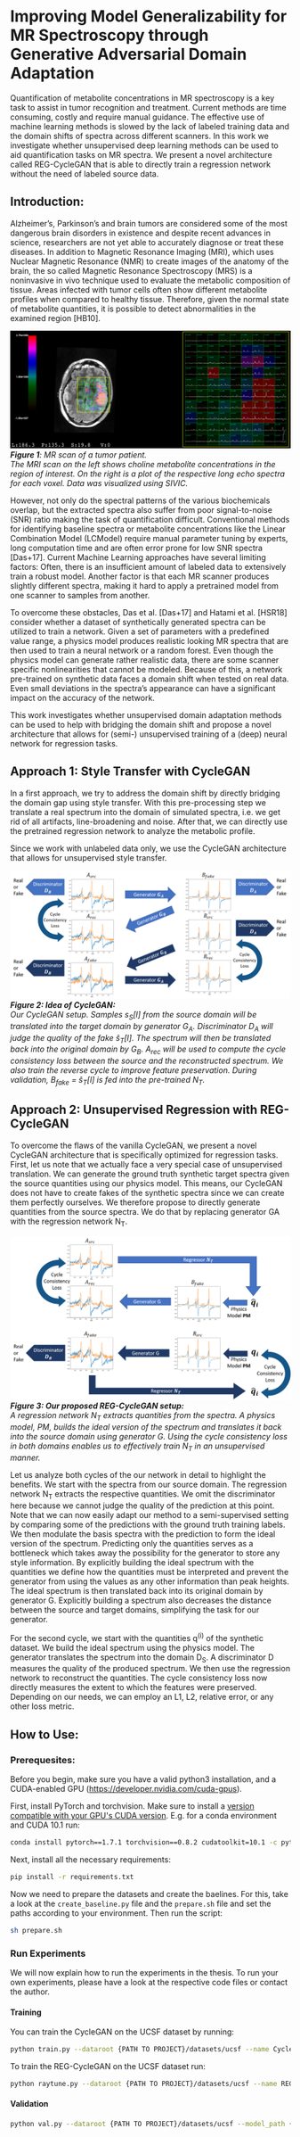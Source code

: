 # Improving Model Generalizability for MR Spectroscopy through Generative Adversarial Domain Adaptation 

Quantification of metabolite concentrations in MR spectroscopy is a key task to assist in tumor recognition and treatment. Current methods are time consuming, costly and require manual guidance. The effective use of machine learning methods is slowed by the lack of labeled training data and the domain shifts of spectra across different scanners. In this work we investigate whether unsupervised deep learning methods can be used to aid quantification tasks on MR spectra. We present a novel architecture called REG-CycleGAN that is able to directly train a regression network without the need of labeled source data.

## Introduction:
Alzheimer’s, Parkinson’s and brain tumors are considered some of the most dangerous brain disorders in existence and despite recent advances in science, researchers are not yet able to accurately diagnose or treat these diseases. In addition to Magnetic Resonance Imaging (MRI), which uses Nuclear Magnetic Resonance (NMR) to create images of the anatomy of the brain, the so called Magnetic Resonance Spectroscopy (MRS) is a noninvasive in vivo technique used to evaluate the metabolic composition of
tissue. Areas infected with tumor cells often show different metabolite profiles when compared to healthy tissue. Therefore, given the normal state of metabolite quantities, it is possible to detect abnormalities in the examined region [HB10].

![MR spectra](docs/images/sivic.png)
***Figure 1**: MR scan of a tumor patient.*  
*The MRI scan on the left shows choline
metabolite concentrations in the region of interest. On the right is a plot of
the respective long echo spectra for each voxel. Data was visualized using SIVIC.*

However, not only do the spectral patterns of the various biochemicals overlap, but the extracted spectra also suffer from poor signal-to-noise (SNR) ratio making the task of quantification difficult. Conventional methods for identifying baseline spectra or metabolite concentrations like the Linear Combination Model (LCModel) require manual parameter tuning by experts, long computation time and are often error prone for low SNR spectra [Das+17]. Current Machine Learning approaches have several limiting factors: Often, there is an insufficient amount of labeled data to extensively train a robust model. Another factor is that each MR scanner produces slightly different
spectra, making it hard to apply a pretrained model from one scanner to samples from
another.

To overcome these obstacles, Das et al. [Das+17] and Hatami et al. [HSR18] consider whether a dataset of synthetically generated spectra can be utilized to train a network. Given a set of parameters with a predefined value range, a physics model produces realistic looking MR spectra that are then used to train a neural network or a random forest. Even though the physics model can generate rather realistic data, there are some scanner specific nonlinearities that cannot be modeled. Because of this, a network pre-trained on synthetic data faces a domain shift when tested on real data. Even small deviations in the spectra’s appearance can have a significant impact on the accuracy of
the network.

This work investigates whether unsupervised domain adaptation methods can be
used to help with bridging the domain shift and propose a novel architecture that
allows for (semi-) unsupervised training of a (deep) neural network for regression
tasks.

## Approach 1: Style Transfer with CycleGAN

In a first approach, we try to address the domain shift by directly bridging the domain gap using style transfer. With this pre-processing step we translate a real spectrum into the domain of simulated spectra, i.e. we get rid of all artifacts, line-broadening and noise. After that, we can directly use the pretrained regression network to analyze the metabolic profile.

Since we work with unlabeled data only, we use the CycleGAN architecture that allows for unsupervised style transfer.

![CycleGAN](docs/images/CycleGAN_setup.png)
***Figure 2: Idea of CycleGAN:***  
*Our CycleGAN setup. Samples  s<sub>S</sub>[l] from the source domain will be translated into the target domain by generator G<sub>A</sub>. Discriminator D<sub>A</sub> will judge the quality of the fake ŝ<sub>T</sub>[l]. The spectrum will then be translated back into the original domain by G<sub>B</sub>. A<sub>rec</sub> will be used to compute the cycle consistency loss between the source and the reconstructed spectrum. We also train the reverse cycle to improve feature preservation. During validation, B<sub>fake</sub> = ŝ<sub>T</sub>[l] is fed into the pre-trained N<sub>T</sub>.*


## Approach 2:  Unsupervised Regression with REG-CycleGAN

To overcome the flaws of the vanilla CycleGAN, we present a novel CycleGAN architecture that is specifically optimized for regression tasks. First, let us note that we actually face a very special case of unsupervised translation. We can generate the ground truth synthetic target spectra given the source quantities using our physics model. This means, our CycleGAN does not have to create fakes of the synthetic spectra since we can create them perfectly ourselves. We therefore propose to directly generate quantities from the source spectra. We do that by replacing generator GA with the regression network N<sub>T</sub>.

![CycleGAN](docs/images/REG-CycleGAN_setup.png)
***Figure 3: Our proposed REG-CycleGAN setup:***  
*A regression network N<sub>T</sub> extracts quantities from the spectra. A physics model, PM, builds the ideal version of the spectrum and translates it back into the source domain using generator G. Using the cycle consistency loss in both domains enables us to effectively train N<sub>T</sub> in an unsupervised manner.*

Let us analyze both cycles of the our network in detail to highlight the benefits. We start with the spectra from our source domain. The regression network N<sub>T</sub> extracts the respective quantities. We omit the discriminator here because we cannot judge the quality of the prediction at this point. Note that we can now easily adapt our method to a semi-supervised setting by comparing some of the predictions with the ground truth training labels. We then modulate the basis spectra with the prediction to form the ideal version of the spectrum. Predicting only the quantities serves as a bottleneck which
takes away the possibility for the generator to store any style information. By explicitly building the ideal spectrum with the quantities we define how the quantities must be interpreted and prevent the generator from using the values as any other information
than peak heights. The ideal spectrum is then translated back into its original domain by generator G. Explicitly building a spectrum also decreases the distance between the source and target domains, simplifying the task for our generator.

For the second cycle, we start with the quantities q<sup>(i)</sup> of the synthetic dataset. We build the ideal spectrum using the physics model. The generator translates the spectrum into the domain D<sub>S</sub>. A discriminator D measures the quality of the produced spectrum. We then use the regression network to reconstruct the quantities. The cycle consistency loss now directly measures the extent to which the features were preserved. Depending on our needs, we can employ an L1, L2, relative error, or any other loss metric.

## How to Use:
### Prerequesites:
Before you begin, make sure you have a valid python3 installation, and a CUDA-enabled GPU (https://developer.nvidia.com/cuda-gpus).

First, install PyTorch and torchvision. Make sure to install a [version compatible with your GPU's CUDA version](https://pytorch.org/get-started/previous-versions/). E.g. for a conda environment and CUDA 10.1 run:
```sh
conda install pytorch==1.7.1 torchvision==0.8.2 cudatoolkit=10.1 -c pytorch
```

Next, install all the necessary requirements:
```sh
pip install -r requirements.txt
```

Now we need to prepare the datasets and create the baelines. For this, take a look at the `create_baseline.py` file and the `prepare.sh` file and set the paths according to your environment. Then run the script:
```sh
sh prepare.sh
```

### Run Experiments
We will now explain how to run the experiments in the thesis. To run your own experiments, please have a look at the respective code files or contact the author.

#### Training

You can train the CycleGAN on the UCSF dataset by running:
```sh
python train.py --dataroot {PATH TO PROJECT}/datasets/ucsf --name CycleGAN-WGP_ucsf --model cycleGAN_W --val_path {PATH TO PRE-TRAINED N_T} --gpu_ids 0 --n_critic 5 --shuffle --gan_mode wasserstein --save_epoch_freq 100 --quiet --roi 361,713 --lambda_identity 0.5 --cbamG
```

To train the REG-CycleGAN on the UCSF dataset run:
```sh
python raytune.py --dataroot {PATH TO PROJECT}/datasets/ucsf --name REG-CycleGAN_ucsf_medium --model cycleGAN_W_REG --gpu_ids 0,1 --TTUR --n_critic 5 --gan_mode wasserstein --save_epoch_freq 100 --quiet --roi 361,713 --n_layers_D 3 --display_freq 2500 --cbamG
```

#### Validation

```sh
python val.py --dataroot {PATH TO PROJECT}/datasets/ucsf --model_path {PATH TO CHECKPOINT} --name {NAME OF EXPERIMENT} --gpu_ids 0 --quiet
```